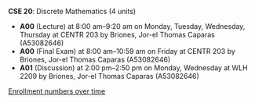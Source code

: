**CSE 20**: Discrete Mathematics (4 units)

- **A00** (Lecture) at 8:00 am–9:20 am on Monday, Tuesday, Wednesday, Thursday at CENTR 203 by Briones, Jor-el Thomas Caparas (A53082646)
- **A00** (Final Exam) at 8:00 am–10:59 am on Friday at CENTR 203 by Briones, Jor-el Thomas Caparas (A53082646)
- **A01** (Discussion) at 2:00 pm–2:50 pm on Monday, Wednesday at WLH 2209 by Briones, Jor-el Thomas Caparas (A53082646)

[Enrollment numbers over time](./CSE20.tsv)

